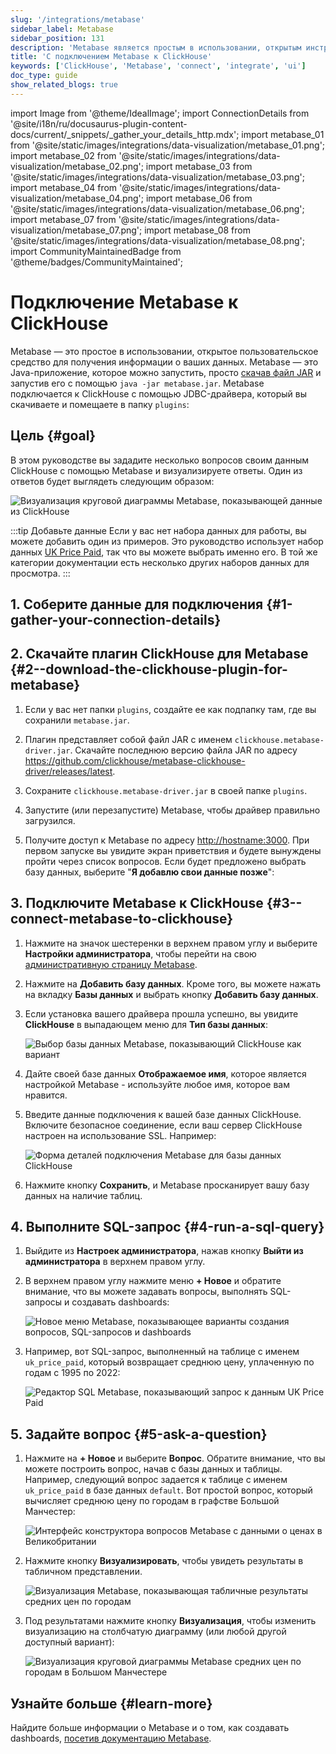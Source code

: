 ```yaml
---
slug: '/integrations/metabase'
sidebar_label: Metabase
sidebar_position: 131
description: 'Metabase является простым в использовании, открытым инструментом пользовательского'
title: 'С подключением Metabase к ClickHouse'
keywords: ['ClickHouse', 'Metabase', 'connect', 'integrate', 'ui']
doc_type: guide
show_related_blogs: true
---
```

import Image from '@theme/IdealImage';
import ConnectionDetails from '@site/i18n/ru/docusaurus-plugin-content-docs/current/_snippets/_gather_your_details_http.mdx';
import metabase_01 from '@site/static/images/integrations/data-visualization/metabase_01.png';
import metabase_02 from '@site/static/images/integrations/data-visualization/metabase_02.png';
import metabase_03 from '@site/static/images/integrations/data-visualization/metabase_03.png';
import metabase_04 from '@site/static/images/integrations/data-visualization/metabase_04.png';
import metabase_06 from '@site/static/images/integrations/data-visualization/metabase_06.png';
import metabase_07 from '@site/static/images/integrations/data-visualization/metabase_07.png';
import metabase_08 from '@site/static/images/integrations/data-visualization/metabase_08.png';
import CommunityMaintainedBadge from '@theme/badges/CommunityMaintained';


# Подключение Metabase к ClickHouse

<CommunityMaintainedBadge/>

Metabase — это простое в использовании, открытое пользовательское средство для получения информации о ваших данных. Metabase — это Java-приложение, которое можно запустить, просто <a href="https://www.metabase.com/start/oss/jar" target="_blank">скачав файл JAR</a> и запустив его с помощью `java -jar metabase.jar`. Metabase подключается к ClickHouse с помощью JDBC-драйвера, который вы скачиваете и помещаете в папку `plugins`:

## Цель {#goal}

В этом руководстве вы зададите несколько вопросов своим данным ClickHouse с помощью Metabase и визуализируете ответы. Один из ответов будет выглядеть следующим образом:

  <Image size="md" img={metabase_08} alt="Визуализация круговой диаграммы Metabase, показывающей данные из ClickHouse" border />
<p/>

:::tip Добавьте данные
Если у вас нет набора данных для работы, вы можете добавить один из примеров. Это руководство использует набор данных [UK Price Paid](/getting-started/example-datasets/uk-price-paid.md), так что вы можете выбрать именно его. В той же категории документации есть несколько других наборов данных для просмотра.
:::

## 1. Соберите данные для подключения {#1-gather-your-connection-details}
<ConnectionDetails />

## 2.  Скачайте плагин ClickHouse для Metabase {#2--download-the-clickhouse-plugin-for-metabase}

1. Если у вас нет папки `plugins`, создайте ее как подпапку там, где вы сохранили `metabase.jar`.

2. Плагин представляет собой файл JAR с именем `clickhouse.metabase-driver.jar`. Скачайте последнюю версию файла JAR по адресу <a href="https://github.com/clickhouse/metabase-clickhouse-driver/release" target="_blank">https://github.com/clickhouse/metabase-clickhouse-driver/releases/latest</a>.

3. Сохраните `clickhouse.metabase-driver.jar` в своей папке `plugins`.

4. Запустите (или перезапустите) Metabase, чтобы драйвер правильно загрузился.

5. Получите доступ к Metabase по адресу <a href="http://localhost:3000/" target="_blank">http://hostname:3000</a>. При первом запуске вы увидите экран приветствия и будете вынуждены пройти через список вопросов. Если будет предложено выбрать базу данных, выберите "**Я добавлю свои данные позже**":

## 3.  Подключите Metabase к ClickHouse {#3--connect-metabase-to-clickhouse}

1. Нажмите на значок шестеренки в верхнем правом углу и выберите **Настройки администратора**, чтобы перейти на свою <a href="http://localhost:3000/admin/settings/setup" target="_blank">административную страницу Metabase</a>.

2. Нажмите на **Добавить базу данных**. Кроме того, вы можете нажать на вкладку **Базы данных** и выбрать кнопку **Добавить базу данных**.

3. Если установка вашего драйвера прошла успешно, вы увидите **ClickHouse** в выпадающем меню для **Тип базы данных**:

    <Image size="md" img={metabase_01} alt="Выбор базы данных Metabase, показывающий ClickHouse как вариант" border />

4. Дайте своей базе данных **Отображаемое имя**, которое является настройкой Metabase - используйте любое имя, которое вам нравится.

5. Введите данные подключения к вашей базе данных ClickHouse. Включите безопасное соединение, если ваш сервер ClickHouse настроен на использование SSL. Например:

    <Image size="md" img={metabase_02} alt="Форма деталей подключения Metabase для базы данных ClickHouse" border />

6. Нажмите кнопку **Сохранить**, и Metabase просканирует вашу базу данных на наличие таблиц.

## 4. Выполните SQL-запрос {#4-run-a-sql-query}

1. Выйдите из **Настроек администратора**, нажав кнопку **Выйти из администратора** в верхнем правом углу.

2. В верхнем правом углу нажмите меню **+ Новое** и обратите внимание, что вы можете задавать вопросы, выполнять SQL-запросы и создавать dashboards:

    <Image size="sm" img={metabase_03} alt="Новое меню Metabase, показывающее варианты создания вопросов, SQL-запросов и dashboards" border />

3. Например, вот SQL-запрос, выполненный на таблице с именем `uk_price_paid`, который возвращает среднюю цену, уплаченную по годам с 1995 по 2022:

    <Image size="md" img={metabase_04} alt="Редактор SQL Metabase, показывающий запрос к данным UK Price Paid" border />

## 5. Задайте вопрос {#5-ask-a-question}

1. Нажмите на **+ Новое** и выберите **Вопрос**. Обратите внимание, что вы можете построить вопрос, начав с базы данных и таблицы. Например, следующий вопрос задается к таблице с именем `uk_price_paid` в базе данных `default`. Вот простой вопрос, который вычисляет среднюю цену по городам в графстве Большой Манчестер:

    <Image size="md" img={metabase_06} alt="Интерфейс конструктора вопросов Metabase с данными о ценах в Великобритании" border />

2. Нажмите кнопку **Визуализировать**, чтобы увидеть результаты в табличном представлении.

    <Image size="md" img={metabase_07} alt="Визуализация Metabase, показывающая табличные результаты средних цен по городам" border />

3. Под результатами нажмите кнопку **Визуализация**, чтобы изменить визуализацию на столбчатую диаграмму (или любой другой доступный вариант):

    <Image size="md" img={metabase_08} alt="Визуализация круговой диаграммы Metabase средних цен по городам в Большом Манчестере" border />

## Узнайте больше {#learn-more}

Найдите больше информации о Metabase и о том, как создавать dashboards, <a href="https://www.metabase.com/docs/latest/" target="_blank">посетив документацию Metabase</a>.